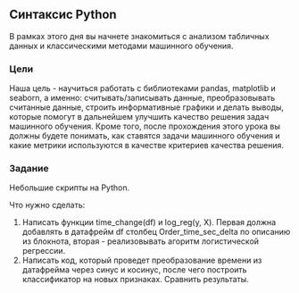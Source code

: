 ## Синтаксис Python
В рамках этого дня вы начнете знакомиться с анализом табличных данных и классическими методами машинного обучения.

### Цели

Наша цель - научиться работать с библиотеками pandas, matplotlib и seaborn, а именно: считывать/записывать данные, преобразовывать считанные данные, строить информативные графики и делать выводы, которые помогут в дальнейшем улучшить качество решения задач машинного обучения. Кроме того, после прохождения этого урока вы должны будете понимать, как ставятся задачи машинного обучения и какие метрики используются в качестве критериев качества решения.

### Задание

Небольшие скрипты на Python.

Что нужно сделать:
1. Написать функции time_change(df) и log_reg(y, X). Первая должна добавлять в датафрейм df столбец Order_time_sec_delta по описанию из блокнота, вторая - реализовывать агоритм логистической регрессии.
2. Написать код, который проведет преобразование времени из датафрейма через синус и косинус, после чего построить классификатор на новых признаках. Сравнить результаты.
